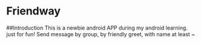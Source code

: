 Friendway
=========

##Introduction
This is a newbie android APP during my android learning. just for fun!
Send message by group, by friendly greet, with name at least ~
